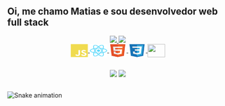 ## Oi, me chamo Matias e sou desenvolvedor web full stack 
<div align="center">
  <a href="https://github.com/matiasJoao">
  <img width="42%" src="https://github-readme-stats.vercel.app/api?username=matiasJoao&show_icons=true&theme=tokyonight&include_all_commits=true&count_private=true"/>
  <img width="42%" src="https://github-readme-stats.vercel.app/api/top-langs/?username=matiasJoao&layout=compact&langs_count=7&theme=tokyonight"/>
</div>

<div align="center">
  <img align="center"  height="30" width="40" src="https://raw.githubusercontent.com/devicons/devicon/master/icons/javascript/javascript-plain.svg">
  <img align="center"  height="30" width="40" src="https://raw.githubusercontent.com/devicons/devicon/master/icons/react/react-original.svg">
  <img align="center"  height="30" width="40" src="https://raw.githubusercontent.com/devicons/devicon/master/icons/html5/html5-original.svg">
  <img align="center" height="30" width="40"  src="https://raw.githubusercontent.com/devicons/devicon/master/icons/css3/css3-original.svg">
  <img align="center" height="30" width="40"  src="https://cdn.jsdelivr.net/gh/devicons/devicon/icons/sass/sass-original.svg" />
</div>  

##


<div align="center">
  <a href = "mailto:joaovictor.a4@gmail.com"><img src="https://img.shields.io/badge/-Gmail-%23333?style=for-the-badge&logo=gmail&logoColor=white" target="_blank"></a>
  <a href="https://www.linkedin.com/in/joao-matias-oliveira/" target="_blank"><img src="https://img.shields.io/badge/-LinkedIn-%230077B5?style=for-the-badge&logo=linkedin&logoColor=white" target="_blank"></a> 
</div>

##

  ![Snake animation](https://github.com/matiasJoao/matiasJoao/blob/output/github-contribution-grid-snake.svg)

